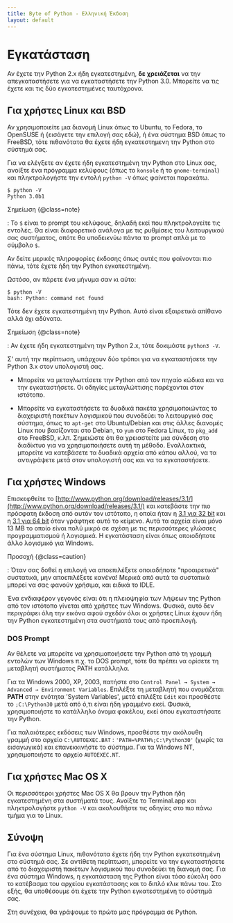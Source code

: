 ```yaml
---
title: Byte of Python - Ελληνική Έκδοση
layout: default
---
```


Εγκατάσταση
===========

Αν έχετε την Python 2.x ήδη εγκατεστημένη, **δε χρειάζεται** να την απεγκαταστήσετε για να εγκαταστήσετε την Python 3.0. Μπορείτε να τις έχετε και τις δύο εγκατεστημένες ταυτόχρονα.


Για χρήστες Linux και BSD
-------------------------

Αν χρησιμοποιείτε μια διανομή Linux όπως το Ubuntu, το Fedora, το OpenSUSE ή {εισάγετε την επιλογή σας εδώ}, ή ένα σύστημα BSD όπως το FreeBSD, τότε πιθανότατα θα έχετε ήδη εγκατεστημενη την Python στο σύστημά σας.

Για να ελέγξετε αν έχετε ήδη εγκατεστημένη την Python στο Linux σας, ανοίξτε ένα πρόγραμμα κελύφους (όπως το `konsole` ή το `gnome-terminal`) και πληκτρολογήστε την εντολή `python -V` όπως φαίνεται παρακάτω.

    $ python -V
    Python 3.0b1

Σημείωση {@class=note}

:   Το `$` είναι το prompt του κελύφους, δηλαδή εκεί που πληκτρολογείτε τις εντολές. Θα είναι διαφορετικό ανάλογα με τις ρυθμίσεις του λειτουργικού σας συστήματος, οπότε θα υποδεικνύω πάντα το prompt απλά με το σύμβολο `$`.

Αν δείτε μερικές πληροφορίες έκδοσης όπως αυτές που φαίνονται πιο πάνω, τότε έχετε ήδη την Python εγκατεστημένη.

Ωστόσο, αν πάρετε ένα μήνυμα σαν κι αύτο:

    $ python -V
    bash: Python: command not found

Τότε δεν έχετε εγκατεστημένη την Python. Αυτό είναι εξαιρετικά απίθανο αλλά όχι αδύνατο.

Σημείωση {@class=note}

:   Αν έχετε ήδη εγκατεστημένη την Python 2.x, τότε δοκιμάστε `python3 -V`.

Σ' αυτή την περίπτωση, υπάρχουν δύο τρόποι για να εγκαταστήσετε την Python 3.x στον υπολογιστή σας.

* Μπορείτε να μεταγλωττίσετε την Python από τον πηγαίο κώδικα και να την εγκαταστήσετε. Οι οδηγίες μεταγλώττισης παρέχονται στον ιστότοπο.

* Μπορείτε να εγκαταστήσετε τα δυαδικά πακέτα χρησιμοποιώντας το διαχειριστή πακέτων λογισμικού που συνοδεύει το λειτουργικό σας σύστημα, όπως το `apt-get` στο Ubuntu/Debian και στις άλλες διανομές Linux που βασίζονται στο Debian, το `yum` στο Fedora Linux, το `pkg_add` στο FreeBSD, κ.λπ. Σημειώστε ότι θα χρειαστείτε μια σύνδεση στο διαδίκτυο για να χρησιμοποιήσετε αυτή τη μέθοδο. Εναλλακτικά, μπορείτε να κατεβάσετε τα δυαδικά αρχεία από κάπου αλλού, να τα αντιγράψετε μετά στον υπολογιστή σας και να τα εγκαταστήσετε.



Για χρήστες Windows
-------------------

Επισκεφθείτε το [http://www.python.org/download/releases/3.1/](http://www.python.org/download/releases/3.1/) και κατεβάστε την πιο πρόσφατη έκδοση από αυτόν τον ιστότοπο, η οποία ήταν η [3.1 για 32 bit]((http://www.python.org/ftp/python/3.1/python-3.1.msi)) και η [3.1 για 64 bit](http://www.python.org/ftp/python/3.1/python-3.1.amd64.msi) όταν γράφτηκε αυτό το κείμενο. Αυτά τα αρχεία είναι μόνο 13 MB το οποίο είναι πολύ μικρό σε σχέση με τις περισσότερες γλώσσες προγραμματισμού ή λογισμικά. Η εγκατάσταση είναι όπως οποιοδήποτε άλλο λογισμικό για Windows.

Προσοχή {@class=caution}

:   Όταν σας δοθεί η επιλογή να αποεπιλέξετε οποιαδήποτε "προαιρετικά" συστατικά, μην αποεπιλέξετε κανένα! Μερικά από αυτά τα συστατικά μπορεί να σας φανούν χρήσιμα, και ειδικά το IDLE.

Ένα ενδιαφέρον γεγονός είναι ότι η πλειοψηφία των λήψεων της Python από τον ιστότοπο γίνεται από χρήστες των Windows. Φυσικά, αυτό δεν περιγράφει όλη την εικόνα αφού σχεδόν όλοι οι χρήστες Linux έχουν ήδη την Python εγκατεστημένη στα συστήματά τους από προεπιλογή.


### DOS Prompt

Αν θέλετε να μπορείτε να χρησιμοποιήσετε την Python από τη γραμμή εντολών των Windows π.χ. το DOS prompt, τότε θα πρέπει να ορίσετε τη μεταβλητή συστήματος PATH κατάλληλα.

Για τα Windows 2000, XP, 2003, πατήστε στο `Control Panel → System → Advanced → Environment Variables`. Επιλέξτε τη μεταβλητή που ονομάζεται **PATH** στην ενότητα 'System Variables', μετά επιλέξτε `Edit` και προσθέστε το `;C:\Python30` μετά από ό,τι είναι ήδη γραμμένο εκεί. Φυσικά, χρησιμοποιήστε το κατάλληλο όνομα φακέλου, εκεί όπου εγκαταστήσατε την Python.

Για παλαιότερες εκδόσεις των Windows, προσθέστε την ακόλουθη γραμμή στο αρχείο `C:\AUTOEXEC.BAT` : `'PATH=%PATH%;C:\Python30'` (χωρίς τα εισαγωγικά) και επανεκκινήστε το σύστημα. Για τα Windows NT, χρησιμοποιήστε το αρχείο `AUTOEXEC.NT`.



Για χρήστες Mac OS X
--------------------

Οι περισσότεροι χρήστες Mac OS X θα βρουν την Python ήδη εγκατεστημένη στα συστήματά τους. Ανοίξτε το Terminal.app και πληκτρολογήστε `python -V` και ακολουθήστε τις οδηγίες στο πιο πάνω τμήμα για το Linux.



Σύνοψη
------

Για ένα σύστημα Linux, πιθανότατα έχετε ήδη την Python εγκατεστημένη στο σύστημά σας. Σε αντίθετη περίπτωση, μπορείτε να την εγκαταστήσετε από το διαχειριστή πακέτων λογισμικού που συνοδεύει τη διανομή σας. Για ένα σύστημα Windows, η εγκατάσταση της Python είναι τόσο εύκολη όσο το κατέβασμα του αρχείου εγκατάστασης και το διπλό κλικ πάνω του. Στο εξής, θα υποθέσουμε ότι έχετε την Python εγκατεστημένη το σύστημά σας.

Στη συνέχεια, θα γράψουμε το πρώτο μας πρόγραμμα σε Python.


